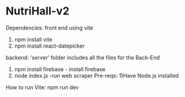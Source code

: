 # NutriHall-v2
Dependencies: 
front end using vite
1) npm install vite
2) npm install react-datepicker

backend: 'server' folder includes all the files for the Back-End 
1) npm install firebase      - install firebase
2) node index.js           -run web scraper
Pre-reqs: 1)Have Node.js installed

How to run Vite: npm run dev
